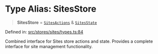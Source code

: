 # Type Alias: SitesStore

> **SitesStore** = [`SitesActions`](../interfaces/SitesActions.md) & [`SitesState`](../interfaces/SitesState.md)

Defined in: [src/stores/sites/types.ts:84](https://github.com/Nick2bad4u/Uptime-Watcher/blob/8a1973382d5fe14c52996ecda381894eb7ecd4a6/src/stores/sites/types.ts#L84)

Combined interface for Sites store actions and state.
Provides a complete interface for site management functionality.
